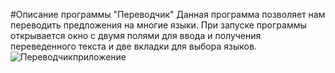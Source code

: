 #Описание программы "Переводчик"
Данная программа позволяет нам переводить предложения на многие языки.
При запуске программы открывается окно с двумя полями для ввода и получения переведенного текста и две вкладки для выбора языков.
![Переводчикприложение](https://user-images.githubusercontent.com/70647636/135086579-189905ca-d852-4620-8aac-86bcd9a5ae99.png)

